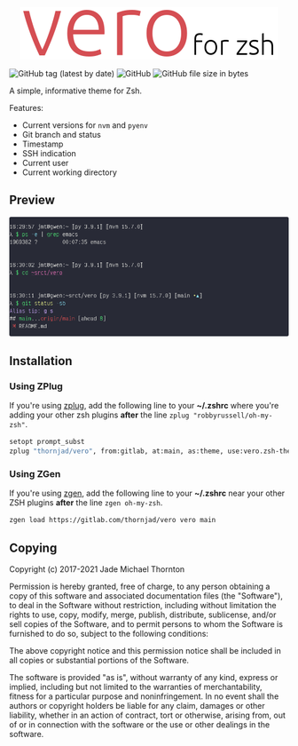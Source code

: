 <p align=center><img src="img/title.png" alt="Vero for zsh" /></p>

![GitHub tag (latest by date)](https://img.shields.io/github/v/tag/thornjad/vero?color=black&style=flat-square) ![GitHub](https://img.shields.io/github/license/thornjad/vero?style=flat-square) ![GitHub file size in bytes](https://img.shields.io/github/size/thornjad/vero/vero.zsh-theme?style=flat-square)

A simple, informative theme for Zsh.

Features:

- Current versions for `nvm` and `pyenv`
- Git branch and status
- Timestamp
- SSH indication
- Current user
- Current working directory

## Preview

<p align=center><img src="img/preview.png" alt="Preview of Vero" style="border-radius: 3px;" /></p>

## Installation

### Using ZPlug

If you're using [zplug](https://github.com/zplug/zplug), add the following line
to your **~/.zshrc** where you're adding your other zsh plugins **after** the
line `zplug "robbyrussell/oh-my-zsh"`.

  ```bash
  setopt prompt_subst
  zplug "thornjad/vero", from:gitlab, at:main, as:theme, use:vero.zsh-theme
  ```

### Using ZGen

If you're using [zgen](https://github.com/tarjoilija/zgen), add the following line to your **~/.zshrc** near your other ZSH plugins **after** the line `zgen oh-my-zsh`.

  ```bash
  zgen load https://gitlab.com/thornjad/vero vero main
  ```

## Copying

Copyright (c) 2017-2021 Jade Michael Thornton

Permission is hereby granted, free of charge, to any person obtaining a copy of
this software and associated documentation files (the "Software"), to deal in
the Software without restriction, including without limitation the rights to
use, copy, modify, merge, publish, distribute, sublicense, and/or sell copies of
the Software, and to permit persons to whom the Software is furnished to do so,
subject to the following conditions:

The above copyright notice and this permission notice shall be included in all
copies or substantial portions of the Software.

The software is provided "as is", without warranty of any kind, express or
implied, including but not limited to the warranties of merchantability, fitness
for a particular purpose and noninfringement. In no event shall the authors or
copyright holders be liable for any claim, damages or other liability, whether
in an action of contract, tort or otherwise, arising from, out of or in
connection with the software or the use or other dealings in the software.
